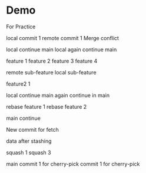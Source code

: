 # Demo
For Practice

local commit 1
remote commit 1
Merge conflict

local continue main
local again continue main

feature 1
feature 2
feature 3
feature 4

remote sub-feature
local sub-feature

feature2 1

local continue main
again continue in main

rebase feature 1
rebase feature 2

main continue


New commit for fetch

data after stashing

squash 1
squash 3

main commit 1 for cherry-pick
commit 1 for cherry-pick
